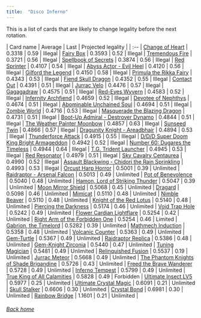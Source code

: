 ```yaml
---
title:  "Disco Inferno"
---
```


This is a list of cards that are likely to change legality before the next rotation.

| Card name | Average | Last | Projected legality |
| :-- |
[Change of Heart](https://db.ygoprodeck.com/card/?search=Change%20of%20Heart) | 0.3318 | 0.59 | Illegal |
[Fairy Box](https://db.ygoprodeck.com/card/?search=Fairy%20Box) | 0.3593 | 0.52 | Illegal |
[Tremendous Fire](https://db.ygoprodeck.com/card/?search=Tremendous%20Fire) | 0.3721 | 0.56 | Illegal |
[Spellbook of Secrets](https://db.ygoprodeck.com/card/?search=Spellbook%20of%20Secrets) | 0.3874 | 0.56 | Illegal |
[Red Sprinter](https://db.ygoprodeck.com/card/?search=Red%20Sprinter) | 0.4107 | 0.54 | Illegal |
[Abyss Actor - Evil Heel](https://db.ygoprodeck.com/card/?search=Abyss%20Actor%20-%20Evil%20Heel) | 0.4120 | 0.56 | Illegal |
[Gilford the Legend](https://db.ygoprodeck.com/card/?search=Gilford%20the%20Legend) | 0.4150 | 0.58 | Illegal |
[Primula the Rikka Fairy](https://db.ygoprodeck.com/card/?search=Primula%20the%20Rikka%20Fairy) | 0.4343 | 0.53 | Illegal |
[Fiend Skull Dragon](https://db.ygoprodeck.com/card/?search=Fiend%20Skull%20Dragon) | 0.4352 | 0.55 | Illegal |
[Contact Out](https://db.ygoprodeck.com/card/?search=Contact%20Out) | 0.4391 | 0.51 | Illegal |
[Jurrac Velo](https://db.ygoprodeck.com/card/?search=Jurrac%20Velo) | 0.4476 | 0.57 | Illegal |
[Gagagadraw](https://db.ygoprodeck.com/card/?search=Gagagadraw) | 0.4575 | 0.51 | Illegal |
[Red-Eyes Wyvern](https://db.ygoprodeck.com/card/?search=Red-Eyes%20Wyvern) | 0.4583 | 0.52 | Illegal |
[Infernity Archfiend](https://db.ygoprodeck.com/card/?search=Infernity%20Archfiend) | 0.4659 | 0.52 | Illegal |
[Devotee of Nephthys](https://db.ygoprodeck.com/card/?search=Devotee%20of%20Nephthys) | 0.4674 | 0.51 | Illegal |
[Abominable Unchained Soul](https://db.ygoprodeck.com/card/?search=Abominable%20Unchained%20Soul) | 0.4694 | 0.51 | Illegal |
[Zombie World](https://db.ygoprodeck.com/card/?search=Zombie%20World) | 0.4716 | 0.53 | Illegal |
[Masquerade the Blazing Dragon](https://db.ygoprodeck.com/card/?search=Masquerade%20the%20Blazing%20Dragon) | 0.4731 | 0.51 | Illegal |
[Boot-Up Admiral - Destroyer Dynamo](https://db.ygoprodeck.com/card/?search=Boot-Up%20Admiral%20-%20Destroyer%20Dynamo) | 0.4844 | 0.51 | Illegal |
[The Weather Painter Moonbow](https://db.ygoprodeck.com/card/?search=The%20Weather%20Painter%20Moonbow) | 0.4857 | 0.63 | Illegal |
[Sunseed Twin](https://db.ygoprodeck.com/card/?search=Sunseed%20Twin) | 0.4866 | 0.57 | Illegal |
[Dragunity Knight - Areadbhair](https://db.ygoprodeck.com/card/?search=Dragunity%20Knight%20-%20Areadbhair) | 0.4894 | 0.53 | Illegal |
[Thunderforce Attack](https://db.ygoprodeck.com/card/?search=Thunderforce%20Attack) | 0.4915 | 0.55 | Illegal |
[D/D/D Super Doom King Bright Armageddon](https://db.ygoprodeck.com/card/?search=D/D/D%20Super%20Doom%20King%20Bright%20Armageddon) | 0.4942 | 0.52 | Illegal |
[Number 60: Dugares the Timeless](https://db.ygoprodeck.com/card/?search=Number%2060:%20Dugares%20the%20Timeless) | 0.4944 | 0.64 | Illegal |
[T.G. Trident Launcher](https://db.ygoprodeck.com/card/?search=T.G.%20Trident%20Launcher) | 0.4945 | 0.53 | Illegal |
[Red Resonator](https://db.ygoprodeck.com/card/?search=Red%20Resonator) | 0.4979 | 0.51 | Illegal |
[Sky Cavalry Centaurea](https://db.ygoprodeck.com/card/?search=Sky%20Cavalry%20Centaurea) | 0.4990 | 0.52 | Illegal |
[Assault Blackwing - Chidori the Rain Sprinkling](https://db.ygoprodeck.com/card/?search=Assault%20Blackwing%20-%20Chidori%20the%20Rain%20Sprinkling) | 0.4993 | 0.53 | Illegal |
[Orcust Harp Horror](https://db.ygoprodeck.com/card/?search=Orcust%20Harp%20Horror) | 0.5001 | 0.39 | Unlimited |
[Raidraptor - Arsenal Falcon](https://db.ygoprodeck.com/card/?search=Raidraptor%20-%20Arsenal%20Falcon) | 0.5013 | 0.49 | Unlimited |
[Pot of Benevolence](https://db.ygoprodeck.com/card/?search=Pot%20of%20Benevolence) | 0.5040 | 0.48 | Unlimited |
[Hamon, Lord of Striking Thunder](https://db.ygoprodeck.com/card/?search=Hamon,%20Lord%20of%20Striking%20Thunder) | 0.5047 | 0.39 | Unlimited |
[Moon Mirror Shield](https://db.ygoprodeck.com/card/?search=Moon%20Mirror%20Shield) | 0.5068 | 0.45 | Unlimited |
[Dragard](https://db.ygoprodeck.com/card/?search=Dragard) | 0.5098 | 0.46 | Unlimited |
[Mimicat](https://db.ygoprodeck.com/card/?search=Mimicat) | 0.5110 | 0.48 | Unlimited |
[Nimble Beaver](https://db.ygoprodeck.com/card/?search=Nimble%20Beaver) | 0.5110 | 0.48 | Unlimited |
[Knight of the Red Lotus](https://db.ygoprodeck.com/card/?search=Knight%20of%20the%20Red%20Lotus) | 0.5140 | 0.48 | Unlimited |
[Piercing the Darkness](https://db.ygoprodeck.com/card/?search=Piercing%20the%20Darkness) | 0.5174 | 0.46 | Unlimited |
[Void Trap Hole](https://db.ygoprodeck.com/card/?search=Void%20Trap%20Hole) | 0.5242 | 0.49 | Unlimited |
[Flower Cardian Lightflare](https://db.ygoprodeck.com/card/?search=Flower%20Cardian%20Lightflare) | 0.5254 | 0.42 | Unlimited |
[Right Arm of the Forbidden One](https://db.ygoprodeck.com/card/?search=Right%20Arm%20of%20the%20Forbidden%20One) | 0.5254 | 0.46 | Limited |
[Gabrion, the Timelord](https://db.ygoprodeck.com/card/?search=Gabrion,%20the%20Timelord) | 0.5282 | 0.39 | Unlimited |
[Mathmech Induction](https://db.ygoprodeck.com/card/?search=Mathmech%20Induction) | 0.5358 | 0.48 | Unlimited |
[Volcanic Counter](https://db.ygoprodeck.com/card/?search=Volcanic%20Counter) | 0.5363 | 0.49 | Unlimited |
[Gem-Turtle](https://db.ygoprodeck.com/card/?search=Gem-Turtle) | 0.5367 | 0.49 | Unlimited |
[Raidraptor Replica](https://db.ygoprodeck.com/card/?search=Raidraptor%20Replica) | 0.5386 | 0.48 | Unlimited |
[Gem-Knight Zirconia](https://db.ygoprodeck.com/card/?search=Gem-Knight%20Zirconia) | 0.5440 | 0.47 | Unlimited |
[Tuning Magician](https://db.ygoprodeck.com/card/?search=Tuning%20Magician) | 0.5481 | 0.49 | Unlimited |
[Relinquished Fusion](https://db.ygoprodeck.com/card/?search=Relinquished%20Fusion) | 0.5537 | 0.19 | Unlimited |
[Jurrac Meteor](https://db.ygoprodeck.com/card/?search=Jurrac%20Meteor) | 0.5668 | 0.49 | Unlimited |
[The Phantom Knights of Shade Brigandine](https://db.ygoprodeck.com/card/?search=The%20Phantom%20Knights%20of%20Shade%20Brigandine) | 0.5726 | 0.43 | Unlimited |
[Freed the Brave Wanderer](https://db.ygoprodeck.com/card/?search=Freed%20the%20Brave%20Wanderer) | 0.5728 | 0.49 | Unlimited |
[Inferno Tempest](https://db.ygoprodeck.com/card/?search=Inferno%20Tempest) | 0.5799 | 0.49 | Unlimited |
[True King of All Calamities](https://db.ygoprodeck.com/card/?search=True%20King%20of%20All%20Calamities) | 0.5828 | 0.49 | Forbidden |
[Ultimate Insect LV5](https://db.ygoprodeck.com/card/?search=Ultimate%20Insect%20LV5) | 0.5977 | 0.25 | Unlimited |
[Ultimate Crystal Magic](https://db.ygoprodeck.com/card/?search=Ultimate%20Crystal%20Magic) | 0.6091 | 0.21 | Unlimited |
[Skull Stalker](https://db.ygoprodeck.com/card/?search=Skull%20Stalker) | 0.6606 | 0.30 | Unlimited |
[Crystal Bond](https://db.ygoprodeck.com/card/?search=Crystal%20Bond) | 0.6981 | 0.30 | Unlimited |
[Rainbow Bridge](https://db.ygoprodeck.com/card/?search=Rainbow%20Bridge) | 1.1601 | 0.21 | Unlimited |

###### [Back home](index)